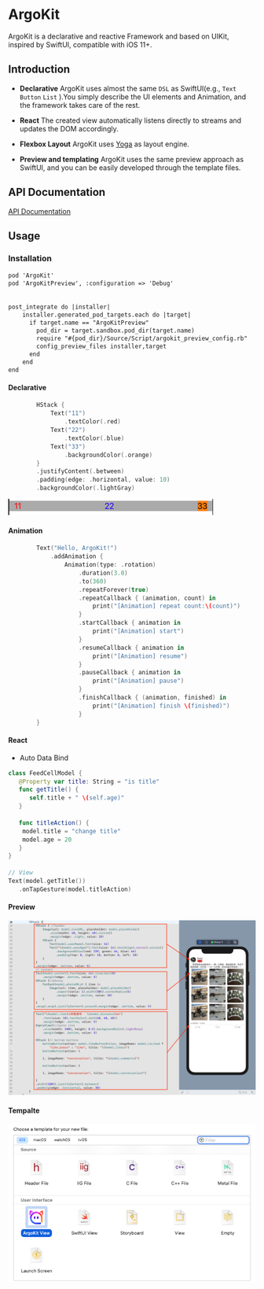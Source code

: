 # ArgoKit

ArgoKit is a declarative and reactive Framework and based on UIKit, inspired by SwiftUI, compatible with iOS 11+.

## Introduction

- **Declarative** ArgoKit uses almost the same `DSL` as SwiftUI(e.g., `Text` `Button` `List` ).You simply describe the UI elements and Animation, and the framework takes care of the rest.

- **React** The created view automatically listens directly to streams and updates the DOM accordingly.

-  **Flexbox Layout** ArgoKit uses [Yoga](https://facebook.github.io/yoga/) as layout engine.


- **Preview and templating** ArgoKit uses the same preview approach as SwiftUI, and you can be easily developed through the template files.

## API Documentation

[API Documentation](https://momotech.github.io/argokit/)

## Usage

### Installation

```
pod 'ArgoKit'
pod 'ArgoKitPreview', :configuration => 'Debug'


post_integrate do |installer|
    installer.generated_pod_targets.each do |target|
      if target.name == "ArgoKitPreview"
        pod_dir = target.sandbox.pod_dir(target.name)
        require "#{pod_dir}/Source/Script/argokit_preview_config.rb"
        config_preview_files installer,target
      end
    end
end
```

#### Declarative

```swift
        HStack {
            Text("11")
                .textColor(.red)
            Text("22")
                .textColor(.blue)
            Text("33")
                .backgroundColor(.orange)
        }
        .justifyContent(.between)
        .padding(edge: .horizontal, value: 10)
        .backgroundColor(.lightGray)
```
![dsl](Resources/dsl.png)

#### Animation

```swift
        Text("Hello, ArgoKit!")
            .addAnimation {
                Animation(type: .rotation)
                    .duration(3.0)
                    .to(360)
                    .repeatForever(true)
                    .repeatCallback { (animation, count) in
                        print("[Animation] repeat count:\(count)")
                    }
                    .startCallback { animation in
                        print("[Animation] start")
                    }
                    .resumeCallback { animation in
                        print("[Animation] resume")
                    }
                    .pauseCallback { animation in
                        print("[Animation] pause")
                    }
                    .finishCallback { (animation, finished) in
                        print("[Animation] finish \(finished)")
                    }
        }
```


####  React 

- Auto Data Bind

```swift
class FeedCellModel {
   @Property var title: String = "is title"
   func getTitle() {
      self.title + " \(self.age)"
   }

   func titleAction() {
	model.title = "change title"
	model.age = 20
   }
}

// View
Text(model.getTitle())
   .onTapGesture(model.titleAction)
```

#### Preview
![preview](Resources/preview.png)

#### Tempalte 
![template](Resources/template.png)
